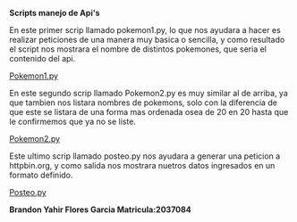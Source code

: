 **Scripts manejo de Api's**

En este primer scrip llamado pokemon1.py, lo que nos ayudara a hacer es realizar peticiones de una manera muy basica o sencilla, y como resultado el script nos mostrara 
el nombre de distintos pokemones, que seria el contenido del api.

[Pokemon1.py](https://github.com/BR4ND0NFL0RES/PIALABPROGRA/blob/8d461d6b3aa5fad8d926684afe97cf003374d717/ManejoApi%C2%B4s/pokemon1.py)


En este segundo scrip llamado Pokemon2.py es muy similar al de arriba, ya que tambien nos listara nombres de pokemons, solo con la diferencia de que este se 
listara de una forma mas ordenada osea de 20 en 20 hasta que le confirmemos que ya no se liste.

[Pokemon2.py](https://github.com/BR4ND0NFL0RES/PIALABPROGRA/blob/8d461d6b3aa5fad8d926684afe97cf003374d717/ManejoApi%C2%B4s/pokemon2.py)


Este ultimo scrip llamado posteo.py nos ayudara a generar una peticion a httpbin.org, y como salida nos mostrara nuetros datos ingresados en un formato definido.

[Posteo.py](https://github.com/BR4ND0NFL0RES/PIALABPROGRA/blob/8d461d6b3aa5fad8d926684afe97cf003374d717/ManejoApi%C2%B4s/posteo.py)


**Brandon Yahir Flores Garcia  Matricula:2037084**
